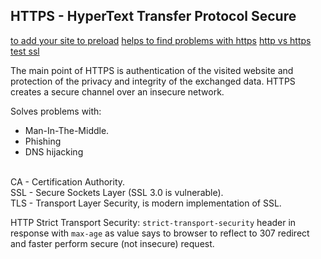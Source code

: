 HTTPS - HyperText Transfer Protocol Secure 
-

[to add your site to preload](https://hstspreload.org/)
[helps to find problems with https](https://www.badssl.com/)
[http vs https](https://www.httpvshttps.com/)
[test ssl](https://www.ssllabs.com/ssltest/)

The main point of HTTPS is
authentication of the visited website and protection of the privacy and integrity of the exchanged data.
HTTPS creates a secure channel over an insecure network.

Solves problems with:

* Man-In-The-Middle.
* Phishing
* DNS hijacking

<br>CA - Certification Authority.
<br>SSL - Secure Sockets Layer (SSL 3.0 is vulnerable).
<br>TLS - Transport Layer Security, is modern implementation of SSL.

HTTP Strict Transport Security:
`strict-transport-security` header in response with `max-age` as value
says to browser to reflect to 307 redirect and faster perform secure (not insecure) request.

<meta http-equiv="Content-Security-Policy" content="upgrade-insecure-requests">
